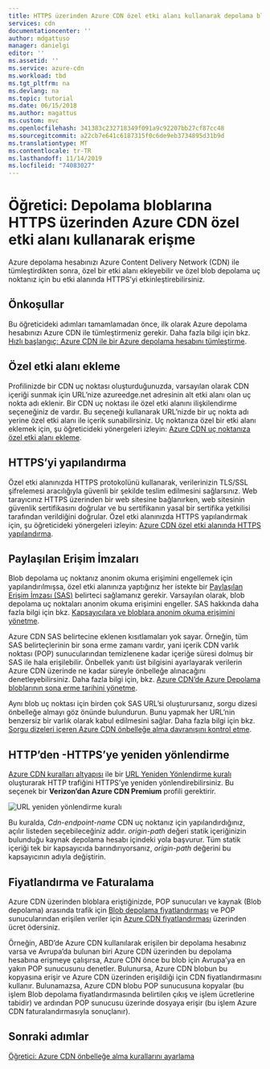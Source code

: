 ```yaml
---
title: HTTPS üzerinden Azure CDN özel etki alanı kullanarak depolama bloblarına erişme
services: cdn
documentationcenter: ''
author: mdgattuso
manager: danielgi
editor: ''
ms.assetid: ''
ms.service: azure-cdn
ms.workload: tbd
ms.tgt_pltfrm: na
ms.devlang: na
ms.topic: tutorial
ms.date: 06/15/2018
ms.author: magattus
ms.custom: mvc
ms.openlocfilehash: 341383c232718349f091a9c92207bb27cf87cc48
ms.sourcegitcommit: a22cb7e641c6187315f0c6de9eb3734895d31b9d
ms.translationtype: MT
ms.contentlocale: tr-TR
ms.lasthandoff: 11/14/2019
ms.locfileid: "74083027"
---
```

# <a name="tutorial-access-storage-blobs-using-an-azure-cdn-custom-domain-over-https"></a>Öğretici: Depolama bloblarına HTTPS üzerinden Azure CDN özel etki alanı kullanarak erişme

Azure depolama hesabınızı Azure Content Delivery Network (CDN) ile tümleştirdikten sonra, özel bir etki alanı ekleyebilir ve özel blob depolama uç noktanız için bu etki alanında HTTPS’yi etkinleştirebilirsiniz. 

## <a name="prerequisites"></a>Önkoşullar

Bu öğreticideki adımları tamamlamadan önce, ilk olarak Azure depolama hesabınızı Azure CDN ile tümleştirmeniz gerekir. Daha fazla bilgi için bkz. [Hızlı başlangıç: Azure CDN ile bir Azure depolama hesabını tümleştirme](cdn-create-a-storage-account-with-cdn.md).

## <a name="add-a-custom-domain"></a>Özel etki alanı ekleme
Profilinizde bir CDN uç noktası oluşturduğunuzda, varsayılan olarak CDN içeriği sunmak için URL’nize azureedge.net adresinin alt etki alanı olan uç nokta adı eklenir. Bir CDN uç noktası ile özel etki alanını ilişkilendirme seçeneğiniz de vardır. Bu seçeneği kullanarak URL’nizde bir uç nokta adı yerine özel etki alanı ile içerik sunabilirsiniz. Uç noktanıza özel bir etki alanı eklemek için, şu öğreticideki yönergeleri izleyin: [Azure CDN uç noktanıza özel etki alanı ekleme](cdn-map-content-to-custom-domain.md).

## <a name="configure-https"></a>HTTPS’yi yapılandırma
Özel etki alanınızda HTTPS protokolünü kullanarak, verilerinizin TLS/SSL şifrelemesi aracılığıyla güvenli bir şekilde teslim edilmesini sağlarsınız. Web tarayıcınız HTTPS üzerinden bir web sitesine bağlanırken, web sitesinin güvenlik sertifikasını doğrular ve bu sertifikanın yasal bir sertifika yetkilisi tarafından verildiğini doğrular. Özel etki alanınızda HTTPS yapılandırmak için, şu öğreticideki yönergeleri izleyin: [Azure CDN özel etki alanında HTTPS yapılandırma](cdn-custom-ssl.md).

## <a name="shared-access-signatures"></a>Paylaşılan Erişim İmzaları
Blob depolama uç noktanız anonim okuma erişimini engellemek için yapılandırılmışsa, özel etki alanınıza yaptığınız her istekte bir [Paylaşılan Erişim İmzası (SAS)](cdn-sas-storage-support.md) belirteci sağlamanız gerekir. Varsayılan olarak, blob depolama uç noktaları anonim okuma erişimini engeller. SAS hakkında daha fazla bilgi için bkz. [Kapsayıcılara ve bloblara anonim okuma erişimini yönetme](../storage/blobs/storage-manage-access-to-resources.md).

Azure CDN SAS belirtecine eklenen kısıtlamaları yok sayar. Örneğin, tüm SAS belirteçlerinin bir sona erme zamanı vardır, yani içerik CDN varlık noktası (POP) sunucularından temizlenene kadar içeriğe süresi dolmuş bir SAS ile hala erişilebilir. Önbellek yanıtı üst bilgisini ayarlayarak verilerin Azure CDN üzerinde ne kadar süreyle önbelleğe alınacağını denetleyebilirsiniz. Daha fazla bilgi için, bkz. [Azure CDN’de Azure Depolama bloblarının sona erme tarihini yönetme](cdn-manage-expiration-of-blob-content.md).

Aynı blob uç noktası için birden çok SAS URL’si oluşturursanız, sorgu dizesi önbelleğe almayı göz önünde bulundurun. Bunu yapmak her URL’nin benzersiz bir varlık olarak kabul edilmesini sağlar. Daha fazla bilgi için bkz. [Sorgu dizeleri içeren Azure CDN önbelleğe alma davranışını kontrol etme](cdn-query-string.md).

## <a name="http-to-https-redirection"></a>HTTP’den -HTTPS’ye yeniden yönlendirme
[Azure CDN kuralları altyapısı](cdn-verizon-premium-rules-engine-reference-features.md#url-redirect) ile bir [URL Yeniden Yönlendirme kuralı](cdn-verizon-premium-rules-engine.md) oluşturarak HTTP trafiğini HTTPS’ye yeniden yönlendirebilirsiniz. Bu seçenek bir **Verizon’dan Azure CDN Premium** profili gerektirir.

![URL yeniden yönlendirme kuralı](./media/cdn-storage-custom-domain-https/cdn-url-redirect-rule.png)

Bu kuralda, *Cdn-endpoint-name* CDN uç noktanız için yapılandırdığınız, açılır listeden seçebileceğiniz addır. *origin-path* değeri statik içeriğinizin bulunduğu kaynak depolama hesabı içindeki yola başvurur. Tüm statik içeriği tek bir kapsayıcıda barındırıyorsanız, *origin-path* değerini bu kapsayıcının adıyla değiştirin.

## <a name="pricing-and-billing"></a>Fiyatlandırma ve Faturalama
Azure CDN üzerinden bloblara eriştiğinizde, POP sunucuları ve kaynak (Blob depolama) arasında trafik için [Blob depolama fiyatlandırması](https://azure.microsoft.com/pricing/details/storage/blobs/) ve POP sunucularından erişilen veriler için [Azure CDN fiyatlandırması](https://azure.microsoft.com/pricing/details/cdn/) üzerinden ücret ödersiniz.

Örneğin, ABD’de Azure CDN kullanılarak erişilen bir depolama hesabınız varsa ve Avrupa’da bulunan biri Azure CDN üzerinden bu depolama hesabına erişmeye çalışırsa, Azure CDN önce bu blob için Avrupa’ya en yakın POP sunucusunu denetler. Bulunursa, Azure CDN blobun bu kopyasına erişir ve Azure CDN üzerinden erişildiği için CDN fiyatlandırmasını kullanır. Bulunamazsa, Azure CDN blobu POP sunucusuna kopyalar (bu işlem Blob depolama fiyatlandırmasında belirtilen çıkış ve işlem ücretlerine tabidir) ve ardından POP sunucusu üzerinde dosyaya erişir (bu işlem Azure CDN faturalandırmasıyla sonuçlanır).

## <a name="next-steps"></a>Sonraki adımlar
[Öğretici: Azure CDN önbelleğe alma kurallarını ayarlama](cdn-caching-rules-tutorial.md)




